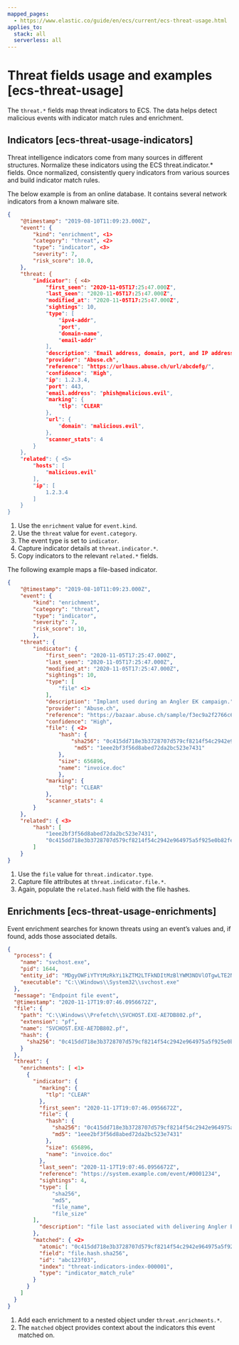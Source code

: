 ```yaml
---
mapped_pages:
  - https://www.elastic.co/guide/en/ecs/current/ecs-threat-usage.html
applies_to:
  stack: all
  serverless: all
---
```


# Threat fields usage and examples [ecs-threat-usage]

The `threat.*` fields map threat indicators to ECS. The data helps detect malicious events with indicator match rules and enrichment.


## Indicators [ecs-threat-usage-indicators]

Threat intelligence indicators come from many sources in different structures. Normalize these indicators using the ECS threat.indicator.* fields.  Once normalized, consistently query indicators from various sources and build indicator match rules.

The below example is from an online database. It contains several network indicators from a known malware site.

```JSON
{
    "@timestamp": "2019-08-10T11:09:23.000Z",
    "event": {
        "kind": "enrichment", <1>
        "category": "threat", <2>
        "type": "indicator", <3>
        "severity": 7,
        "risk_score": 10.0,
    },
    "threat: {
        "indicator": { <4>
            "first_seen": "2020-11-05T17:25:47.000Z",
            "last_seen": "2020-11-05T17:25:47.000Z",
            "modified_at": "2020-11-05T17:25:47.000Z",
            "sightings": 10,
            "type": [
                "ipv4-addr",
                "port",
                "domain-name",
                "email-addr"
            ],
            "description": "Email address, domain, port, and IP address observed during an Angler EK campaign.",
            "provider": "Abuse.ch",
            "reference": "https://urlhaus.abuse.ch/url/abcdefg/",
            "confidence": "High",
            "ip": 1.2.3.4,
            "port": 443,
            "email.address": "phish@malicious.evil",
            "marking": {
                "tlp": "CLEAR"
            },
            "url": {
                "domain": "malicious.evil",
            },
            "scanner_stats": 4
        }
    },
    "related": { <5>
        "hosts": [
            "malicious.evil"
        ],
        "ip": [
            1.2.3.4
        ]
    }
}
```

1. Use the `enrichment` value for `event.kind`.
2. Use the `threat` value for `event.category`.
3. The event type is set to `indicator`.
4. Capture indicator details at `threat.indicator.*`.
5. Copy indicators to the relevant `related.*` fields.


The following example maps a file-based indicator.

```JSON
{
    "@timestamp": "2019-08-10T11:09:23.000Z",
    "event": {
        "kind": "enrichment",
        "category": "threat",
        "type": "indicator",
        "severity": 7,
        "risk_score": 10,
        },
    "threat": {
        "indicator": {
            "first_seen": "2020-11-05T17:25:47.000Z",
            "last_seen": "2020-11-05T17:25:47.000Z",
            "modified_at": "2020-11-05T17:25:47.000Z",
            "sightings": 10,
            "type": [
                "file" <1>
            ],
            "description": "Implant used during an Angler EK campaign.",
            "provider": "Abuse.ch",
            "reference": "https://bazaar.abuse.ch/sample/f3ec9a2f2766c6bcf8c2894a9927c227649249ac146aabfe8d26b259be7d7055",
            "confidence": "High",
            "file": { <2>
                "hash": {
                    "sha256": "0c415dd718e3b3728707d579cf8214f54c2942e964975a5f925e0b82fea644b4",
                     "md5": "1eee2bf3f56d8abed72da2bc523e7431"
                },
                "size": 656896,
                "name": "invoice.doc"
                },
            "marking": {
                "tlp": "CLEAR"
            },
            "scanner_stats": 4
        }
    },
    "related": { <3>
        "hash": [
            "1eee2bf3f56d8abed72da2bc523e7431",
            "0c415dd718e3b3728707d579cf8214f54c2942e964975a5f925e0b82fea644b4"
        ]
    }
}
```

1. Use the `file` value for `threat.indicator.type`.
2. Capture file attributes at `threat.indicator.file.*`.
3. Again, populate the `related.hash` field with the file hashes.



## Enrichments [ecs-threat-usage-enrichments]

Event enrichment searches for known threats using an event’s values and, if found, adds those associated details.

```JSON
{
  "process": {
    "name": "svchost.exe",
    "pid": 1644,
    "entity_id": "MDgyOWFiYTYtMzRkYi1kZTM2LTFkNDItMzBlYWM3NDVlOTgwLTE2NDQtMTMyNDk3MTA2OTcuNDc1OTExNTAw",
    "executable": "C:\\Windows\\System32\\svchost.exe"
  },
  "message": "Endpoint file event",
  "@timestamp": "2020-11-17T19:07:46.0956672Z",
  "file": {
    "path": "C:\\Windows\\Prefetch\\SVCHOST.EXE-AE7DB802.pf",
    "extension": "pf",
    "name": "SVCHOST.EXE-AE7DB802.pf",
    "hash": {
      "sha256": "0c415dd718e3b3728707d579cf8214f54c2942e964975a5f925e0b82fea644b4"
    }
  },
  "threat": {
    "enrichments": [ <1>
      {
        "indicator": {
          "marking": {
            "tlp": "CLEAR"
          },
          "first_seen": "2020-11-17T19:07:46.0956672Z",
          "file": {
            "hash": {
              "sha256": "0c415dd718e3b3728707d579cf8214f54c2942e964975a5f925e0b82fea644b4",
              "md5": "1eee2bf3f56d8abed72da2bc523e7431"
            },
            "size": 656896,
            "name": "invoice.doc"
          },
          "last_seen": "2020-11-17T19:07:46.0956672Z",
          "reference": "https://system.example.com/event/#0001234",
          "sightings": 4,
          "type": [
              "sha256",
              "md5",
              "file_name",
              "file_size"
        ],
          "description": "file last associated with delivering Angler EK"
        },
        "matched": { <2>
          "atomic": "0c415dd718e3b3728707d579cf8214f54c2942e964975a5f925e0b82fea644b4",
          "field": "file.hash.sha256",
          "id": "abc123f03",
          "index": "threat-indicators-index-000001",
          "type": "indicator_match_rule"
        }
      }
    ]
  }
}
```

1. Add each enrichment to a nested object under `threat.enrichments.*`.
2. The `matched` object provides context about the indicators this event matched on.


